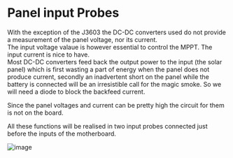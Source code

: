 # Panel input Probes

With the exception of the J3603 the DC-DC converters used do not provide a measurement of the panel voltage, nor its current.  
The input voltage valaue is however essential to control the MPPT. 
The input current is nice to have.  
Most DC-DC converters feed back the output power to the input (the solar panel) which is first wasting a part of energy when the panel does not produce current, 
secondly an inadvertent short on the panel while the battery is connected will be an irresistible call for the magic smoke.
So we will need a diode to block the backfeed current.

Since the panel voltages and current can be pretty high the circuit for them is not on the board.

All these functions will be realised in two input probes connected just before the inputs of the motherboard.

![image](https://user-images.githubusercontent.com/14197155/125686482-913e222e-b51d-4df7-a70b-682bf2467454.png)
